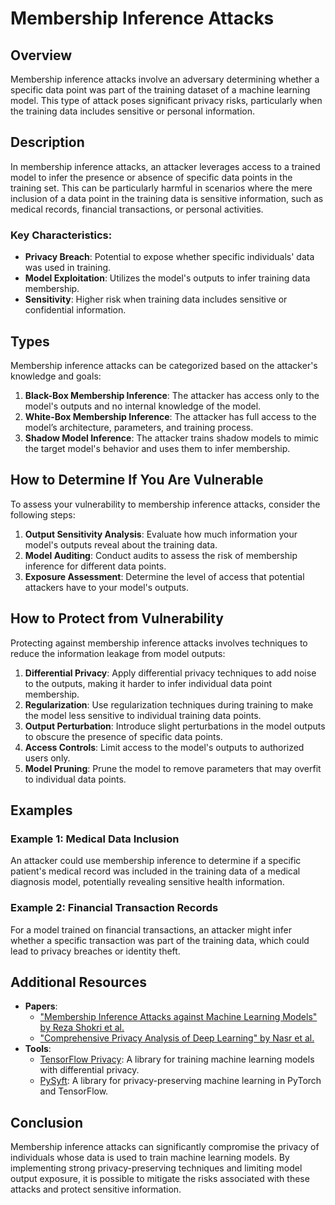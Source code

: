 # Membership Inference Attacks

## Overview
Membership inference attacks involve an adversary determining whether a specific data point was part of the training dataset of a machine learning model. This type of attack poses significant privacy risks, particularly when the training data includes sensitive or personal information.

## Description
In membership inference attacks, an attacker leverages access to a trained model to infer the presence or absence of specific data points in the training set. This can be particularly harmful in scenarios where the mere inclusion of a data point in the training data is sensitive information, such as medical records, financial transactions, or personal activities.

### Key Characteristics:
- **Privacy Breach**: Potential to expose whether specific individuals' data was used in training.
- **Model Exploitation**: Utilizes the model's outputs to infer training data membership.
- **Sensitivity**: Higher risk when training data includes sensitive or confidential information.

## Types
Membership inference attacks can be categorized based on the attacker's knowledge and goals:

1. **Black-Box Membership Inference**: The attacker has access only to the model's outputs and no internal knowledge of the model.
2. **White-Box Membership Inference**: The attacker has full access to the model’s architecture, parameters, and training process.
3. **Shadow Model Inference**: The attacker trains shadow models to mimic the target model's behavior and uses them to infer membership.

## How to Determine If You Are Vulnerable
To assess your vulnerability to membership inference attacks, consider the following steps:

1. **Output Sensitivity Analysis**: Evaluate how much information your model's outputs reveal about the training data.
2. **Model Auditing**: Conduct audits to assess the risk of membership inference for different data points.
3. **Exposure Assessment**: Determine the level of access that potential attackers have to your model's outputs.

## How to Protect from Vulnerability
Protecting against membership inference attacks involves techniques to reduce the information leakage from model outputs:

1. **Differential Privacy**: Apply differential privacy techniques to add noise to the outputs, making it harder to infer individual data point membership.
2. **Regularization**: Use regularization techniques during training to make the model less sensitive to individual training data points.
3. **Output Perturbation**: Introduce slight perturbations in the model outputs to obscure the presence of specific data points.
4. **Access Controls**: Limit access to the model's outputs to authorized users only.
5. **Model Pruning**: Prune the model to remove parameters that may overfit to individual data points.

## Examples
### Example 1: Medical Data Inclusion
An attacker could use membership inference to determine if a specific patient's medical record was included in the training data of a medical diagnosis model, potentially revealing sensitive health information.

### Example 2: Financial Transaction Records
For a model trained on financial transactions, an attacker might infer whether a specific transaction was part of the training data, which could lead to privacy breaches or identity theft.

## Additional Resources
- **Papers**: 
  - ["Membership Inference Attacks against Machine Learning Models" by Reza Shokri et al.](https://dl.acm.org/doi/10.1145/3133956.3134019)
  - ["Comprehensive Privacy Analysis of Deep Learning" by Nasr et al.](https://arxiv.org/abs/1811.04017)
- **Tools**: 
  - [TensorFlow Privacy](https://github.com/tensorflow/privacy): A library for training machine learning models with differential privacy.
  - [PySyft](https://github.com/OpenMined/PySyft): A library for privacy-preserving machine learning in PyTorch and TensorFlow.

## Conclusion
Membership inference attacks can significantly compromise the privacy of individuals whose data is used to train machine learning models. By implementing strong privacy-preserving techniques and limiting model output exposure, it is possible to mitigate the risks associated with these attacks and protect sensitive information.

